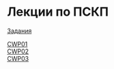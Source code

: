 # Лекции по ПСКП

[Задания](https://github.com/accetone/cwp/tree/gh-pages/tasks)  
  
[CWP01](https://accetone.github.io/cwp/01/#/)  
[CWP02](https://accetone.github.io/cwp/02/#/)  
[CWP03](https://accetone.github.io/cwp/03/#/)
